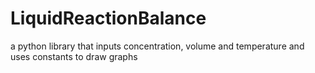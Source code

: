 # LiquidReactionBalance
a python library that inputs concentration, volume and temperature and uses constants to draw graphs
